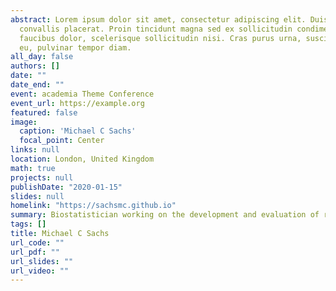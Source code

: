 ```yaml
---
abstract: Lorem ipsum dolor sit amet, consectetur adipiscing elit. Duis posuere tellusac
  convallis placerat. Proin tincidunt magna sed ex sollicitudin condimentum. Sed ac
  faucibus dolor, scelerisque sollicitudin nisi. Cras purus urna, suscipit quis sapien
  eu, pulvinar tempor diam.
all_day: false
authors: []
date: ""
date_end: ""
event: academia Theme Conference
event_url: https://example.org
featured: false
image:
  caption: 'Michael C Sachs'
  focal_point: Center
links: null
location: London, United Kingdom
math: true
projects: null
publishDate: "2020-01-15"
slides: null
homelink: "https://sachsmc.github.io"
summary: Biostatistician working on the development and evaluation of risk prediction models and biomarkers, assay development and validation, statistical computing, causal inference in observational studies, and tools for reproducible research.
tags: []
title: Michael C Sachs
url_code: ""
url_pdf: ""
url_slides: ""
url_video: ""
---
```

